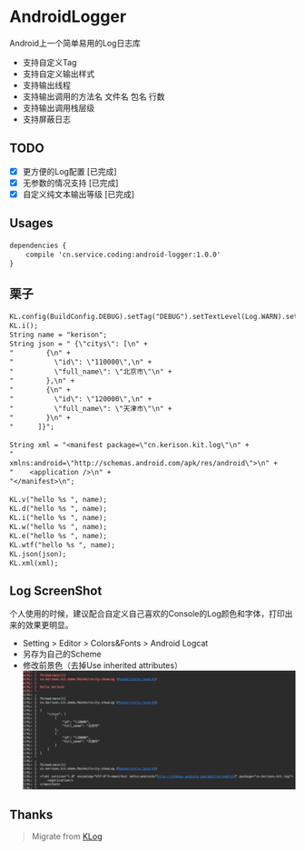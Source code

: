 # AndroidLogger

Android上一个简单易用的Log日志库

- 支持自定义Tag
- 支持自定义输出样式
- 支持输出线程
- 支持输出调用的方法名 文件名 包名 行数
- 支持输出调用栈层级
- 支持屏蔽日志


## TODO

- [x] 更方便的Log配置 [已完成]
- [x] 无参数的情况支持 [已完成]
- [x] 自定义纯文本输出等级 [已完成]

## Usages

````
dependencies {
    compile 'cn.service.coding:android-logger:1.0.0'
}
````

## 栗子

```
KL.config(BuildConfig.DEBUG).setTag("DEBUG").setTextLevel(Log.WARN).setMethodCount(1);
KL.i();
String name = "kerison";
String json = " {\"citys\": [\n" +
"        {\n" +
"          \"id\": \"110000\",\n" +
"          \"full_name\": \"北京市\"\n" +
"        },\n" +
"        {\n" +
"          \"id\": \"120000\",\n" +
"          \"full_name\": \"天津市\"\n" +
"        }\n" +
"      ]}";

String xml = "<manifest package=\"cn.kerison.kit.log\"\n" +
"          xmlns:android=\"http://schemas.android.com/apk/res/android\">\n" +
"    <application />\n" +
"</manifest>\n";

KL.v("hello %s ", name);
KL.d("hello %s ", name);
KL.i("hello %s ", name);
KL.w("hello %s ", name);
KL.e("hello %s ", name);
KL.wtf("hello %s ", name);
KL.json(json);
KL.xml(xml);
```

## Log ScreenShot
个人使用的时候，建议配合自定义自己喜欢的Console的Log颜色和字体，打印出来的效果更明显。
 - Setting > Editor > Colors&Fonts > Android Logcat
 - 另存为自己的Scheme
 - 修改前景色（去掉Use inherited attributes）
![Log预览](preview/preview.png)

## Thanks
> Migrate from [KLog](https://github.com/GKerison/KLog)
